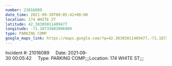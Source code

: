 ```yaml
---
number: 21016089
date_time: 2021-09-30T00:05:42+00:00
location: 174 WHITE ST
latitude: 42.38305011409477
longitude: -71.18733603096909
type: PARKING COMP
google_maps_link: https://maps.google.com/?q=42.38305011409477,-71.18733603096909
---
```


Incident #: 21016089     Date: 2021‐09‐30 00:05:42     Type: PARKING COMP;;;Location: 174 WHITE ST;;;
